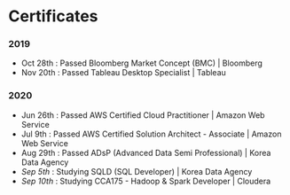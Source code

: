 # Certificates
### 2019
- Oct 28th : Passed Bloomberg Market Concept (BMC) | Bloomberg
- Nov 20th : Passed Tableau Desktop Specialist | Tableau

### 2020
- Jun 26th : Passed AWS Certified Cloud Practitioner | Amazon Web Service
- Jul 9th  : Passed AWS Certified Solution Architect - Associate | Amazon Web Service
- Aug 29th : Passed ADsP (Advanced Data Semi Professional) | Korea Data Agency
- _Sep 5th_  : Studying SQLD (SQL Developer) | Korea Data Agency
- _Sep 10th_ : Studying CCA175 - Hadoop & Spark Developer | Cloudera
